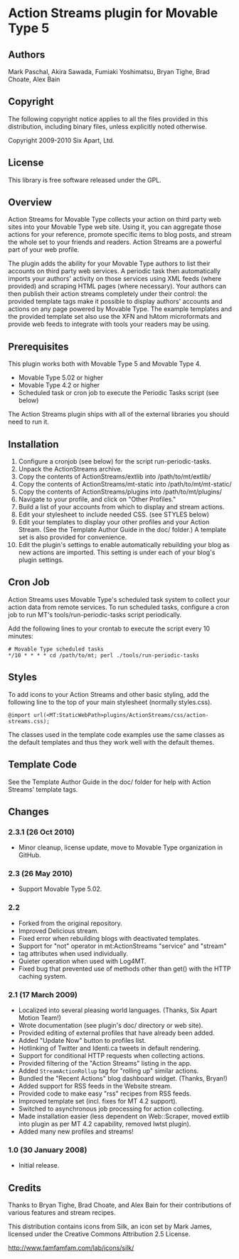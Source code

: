 # Action Streams plugin for Movable Type 5


## Authors

Mark Paschal, Akira Sawada, Fumiaki Yoshimatsu, Bryan Tighe,
Brad Choate, Alex Bain


## Copyright

The following copyright notice applies to all the files provided in this
distribution, including binary files, unless explicitly noted otherwise.

Copyright 2009-2010 Six Apart, Ltd.


## License

This library is free software released under the GPL.


## Overview

Action Streams for Movable Type collects your action on third party web sites
into your Movable Type web site. Using it, you can aggregate those actions for
your reference, promote specific items to blog posts, and stream the whole set
to your friends and readers. Action Streams are a powerful part of your web
profile.

The plugin adds the ability for your Movable Type authors to list their
accounts on third party web services. A periodic task then automatically
imports your authors' activity on those services using XML feeds (where
provided) and scraping HTML pages (where necessary). Your authors can then
publish their action streams completely under their control: the provided
template tags make it possible to display authors' accounts and actions on any
page powered by Movable Type. The example templates and the provided template
set also use the XFN and hAtom microformats and provide web feeds to integrate
with tools your readers may be using.


## Prerequisites

This plugin works both with Movable Type 5 and Movable Type 4.

* Movable Type 5.02 or higher
* Movable Type 4.2 or higher
* Scheduled task or cron job to execute the Periodic Tasks script (see below)

The Action Streams plugin ships with all of the external libraries you should
need to run it.


## Installation

1. Configure a cronjob (see below) for the script run-periodic-tasks.
2. Unpack the ActionStreams archive.
3. Copy the contents of ActionStreams/extlib into /path/to/mt/extlib/
3. Copy the contents of ActionStreams/mt-static into /path/to/mt/mt-static/
4. Copy the contents of ActionStreams/plugins into /path/to/mt/plugins/
5. Navigate to your profile, and click on "Other Profiles."
6. Build a list of your accounts from which to display and stream actions.
7. Edit your stylesheet to include needed CSS. (see STYLES below)
8. Edit your templates to display your other profiles and your Action
   Stream. (See the Template Author Guide in the doc/ folder.) A template
   set is also provided for convenience.
9. Edit the plugin's settings to enable automatically rebuilding your blog
   as new actions are imported. This setting is under each of your blog's
   plugin settings.


## Cron Job

Action Streams uses Movable Type's scheduled task system to collect your action
data from remote services. To run scheduled tasks, configure a cron job to run
MT's tools/run-periodic-tasks script periodically.

Add the following lines to your crontab to execute the script every 10 minutes:

    # Movable Type scheduled tasks
    */10 * * * * cd /path/to/mt; perl ./tools/run-periodic-tasks


## Styles

To add icons to your Action Streams and other basic styling, add the following
line to the top of your main stylesheet (normally styles.css).

    @import url(<MT:StaticWebPath>plugins/ActionStreams/css/action-streams.css);

The classes used in the template code examples use the same classes as the
default templates and thus they work well with the default themes.


## Template Code

See the Template Author Guide in the doc/ folder for help with Action Streams'
template tags.


## Changes


### 2.3.1 (26 Oct 2010)

* Minor cleanup, license update, move to Movable Type organization in GitHub.

### 2.3 (26 May 2010)

* Support Movable Type 5.02.

### 2.2

* Forked from the original repository. 
* Improved Delicious stream.
* Fixed error when rebuilding blogs with deactivated templates.
* Support for "not" operator in mt:ActionStreams "service" and "stream"
* tag attributes when used individually.
* Quieter operation when used with Log4MT.
* Fixed bug that prevented use of methods other than get() with the HTTP
  caching system.

### 2.1 (17 March 2009)

* Localized into several pleasing world languages. (Thanks, Six Apart
  Motion Team!)
* Wrote documentation (see plugin's doc/ directory or web site).
* Provided editing of external profiles that have already been added.
* Added "Update Now" button to profiles list.
* Hotlinking of Twitter and Identi.ca tweets in default rendering.
* Support for conditional HTTP requests when collecting actions.
* Provided filtering of the "Action Streams" listing in the app.
* Added `StreamActionRollup` tag for "rolling up" similar actions.
* Bundled the "Recent Actions" blog dashboard widget. (Thanks, Bryan!)
* Added support for RSS feeds in the Website stream.
* Provided code to make easy "rss" recipes from RSS feeds.
* Improved template set (incl. fixes for MT 4.2 support).
* Switched to asynchronous job processing for action collecting.
* Made installation easier (less dependent on Web::Scraper, moved extlib
  into plugin as per MT 4.2 capability, removed Iwtst plugin).
* Added many new profiles and streams!

### 1.0 (30 January 2008)

* Initial release.


## Credits

Thanks to Bryan Tighe, Brad Choate, and Alex Bain for their contributions of
various features and stream recipes.

This distribution contains icons from Silk, an icon set by Mark James,
licensed under the Creative Commons Attribution 2.5 License.

<http://www.famfamfam.com/lab/icons/silk/>
